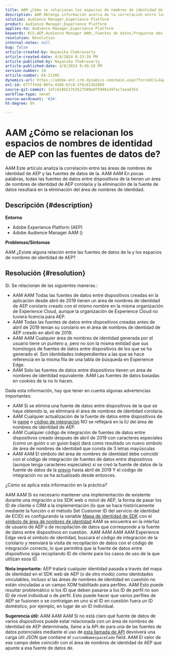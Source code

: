 ```yaml
---
title: AAM ¿Cómo se relacionan los espacios de nombres de identidad de AEP con las fuentes de datos de?
description: AAM Obtenga información acerca de la correlación entre los espacios de nombres de identidad de AEP y las fuentes de datos de, así como algunas advertencias importantes.
solution: Audience Manager,Experience Platform
product: Audience Manager,Experience Platform
applies-to: Audience Manager,Experience Platform
keywords: KCS,AEP,Audience Manager AAM,,Fuentes de datos,Preguntas más frecuentes
resolution: Resolution
internal-notes: null
bug: false
article-created-by: Nayanika Chakravarty
article-created-date: 4/8/2024 8:33:39 PM
article-published-by: Nayanika Chakravarty
article-published-date: 4/8/2024 8:49:10 PM
version-number: 10
article-number: KA-21305
dynamics-url: https://adobe-ent.crm.dynamics.com/main.aspx?forceUCI=1&pagetype=entityrecord&etn=knowledgearticle&id=d7a65c42-e7f5-ee11-a1fe-6045bd006295
exl-id: 67f7f4dd-00fa-4166-b7c8-2f6c813b2069
source-git-commit: 1dfcb10b52763527589a9f5998149fac7aea635d
workflow-type: tm+mt
source-wordcount: '634'
ht-degree: 0%

---
```


# AAM ¿Cómo se relacionan los espacios de nombres de identidad de AEP con las fuentes de datos de?


AAM Este artículo analiza la correlación entre las áreas de nombres de identidad de AEP y las fuentes de datos de la. AAM AAM En pocas palabras, todas las fuentes de datos entre dispositivos de la tienen un área de nombres de identidad de AEP corolaria y la eliminación de la fuente de datos resultará en la eliminación del área de nombres de identidad.

## Descripción {#description}


<b>Entorno</b>

- Adobe Experience Platform (AEP)
- Adobe Audience Manager AAM ()


<b>Problemas/Síntomas</b>

AAM ¿Existe alguna relación entre las fuentes de datos de la y los espacios de nombres de identidad de AEP?


## Resolución {#resolution}


Sí. Se relacionan de las siguientes maneras.:

- AAM AAM Todas las fuentes de datos entre dispositivos creadas en la aplicación desde abril de 2019 tienen un área de nombres de identidad de AEP corolario creado con el mismo nombre en la misma organización de Experience Cloud, aunque la organización de Experience Cloud no tuviera licencia para AEP.
- AAM Todas las fuentes de datos entre dispositivos creadas antes de abril de 2019 tenían su corolario en el área de nombres de identidad de AEP creado en abril de 2019.
- AAM AAM Cualquier área de nombres de identidad generada por el usuario tiene un puntero a, pero no son la misma entidad que sus homólogos de fuentes de datos entre dispositivos de los que se ha generado el. Son identidades independientes a las que se hace referencia en la misma fila de una tabla de búsqueda en Experience Edge.
- AAM Solo las fuentes de datos entre dispositivos tienen un área de nombres de identidad equivalente. AAM Las fuentes de datos basadas en cookies de la no lo hacen.


Dada esta información, hay que tener en cuenta algunas advertencias importantes:

- AAM Si se elimina una fuente de datos entre dispositivos de la que se haya obtenido la, se eliminará el área de nombres de identidad corolaria.
- AAM Cualquier actualización de la fuente de datos entre dispositivos de la <u>name</u> o <u>código de integración</u> NO se reflejará en la IU del área de nombres de identidad de AEP.
- AAM Cualquier código de integración de fuentes de datos entre dispositivos creado después de abril de 2019 con caracteres especiales (como un guión o un guion bajo) dará como resultado un nuevo símbolo de área de nombres de identidad que consta de 3 letras mayúsculas
- AAM AAM El símbolo del área de nombres de identidad debe coincidir con el código de integración de fuentes de datos entre dispositivos (aunque tenga caracteres especiales) si se creó la fuente de datos de la fuente de datos de la <u>previo</u> hasta abril de 2019 Y el código de integración no se ha actualizado desde entonces.


¿Cómo se aplica esta información en la práctica?

AAM AAM Si es necesario mantener una implementación de existente durante una migración a los SDK web o móvil de AEP, la forma de pasar los ID de cliente o CRM a la implementación (lo que se hace históricamente mediante la función o el método Set Customer ID del servicio de identidad de ECID) es configurando la variable [Mapa de identidad de SDK](https://experienceleague.adobe.com/docs/experience-platform/edge/identity/overview.html?lang=en) con el <u>símbolo de área de nombres de identidad</u> AAM se encuentra en la interfaz de usuario de AEP o de recopilación de datos que corresponde a la fuente de datos entre dispositivos en cuestión.  AAM AAM AAM AAM Experience Edge verá el símbolo de identidad, buscará el código de integración de la corolario y reenviará la visita de recopilación de datos con el código de integración correcto, lo que permitirá que la fuente de datos entre dispositivos siga recopilando ID de cliente para los casos de uso de la que utilizan esos ID.

<b>Nota importante:</b> AEP tratará cualquier identidad pasada a través del mapa de identidad en el SDK web de AEP (o de otro modo) como identidades vinculables, incluso si las áreas de nombres de identidad en cuestión no están vinculadas a un campo XDM habilitado para perfiles. AAM Esto puede resultar problemático si los ID que deben pasarse a los ID de perfil no son ID de nivel individual o de perfil. Esto puede hacer que varios perfiles de AEP se fusionen o se contraigan en uno si el ID en cuestión fuera un ID doméstico, por ejemplo, en lugar de un ID individual.

<b>Sugerencia útil:</b> AAM AAM AAM Si no está claro qué fuente de datos de varios dispositivos puede estar relacionada con un área de nombres de identidad de AEP determinada, llame a la API de para una de las fuentes de datos potenciales mediante el uso de [esta llamada de API](https://bank.demdex.com/portal/api/v1/openapi.yaml) devolverá una carga útil JSON que contiene el `customNamespaceCode` field. AAM El valor de ese campo debe coincidir con el área de nombres de identidad de AEP que apunte a esa fuente de datos de.
